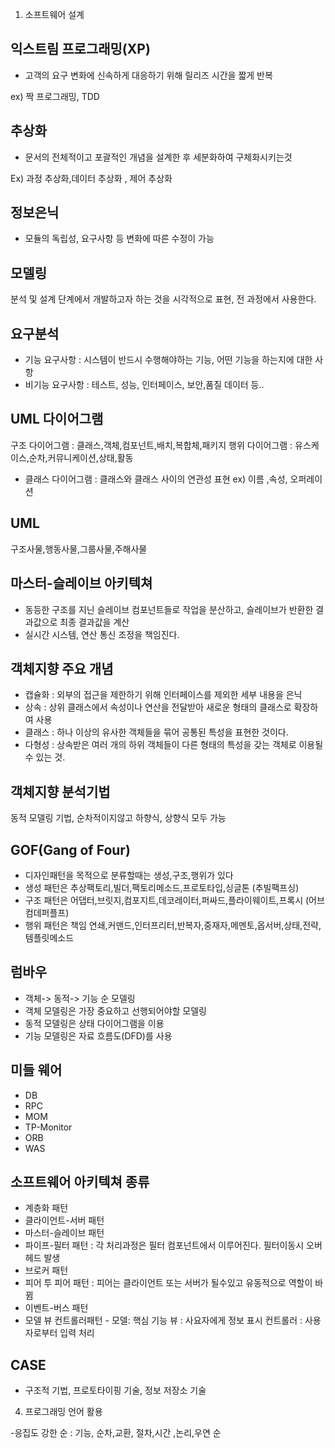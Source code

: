 
1. 소프트웨어 설계

## 익스트림 프로그래밍(XP)

- 고객의 요구 변화에 신속하게 대응하기 위해 릴리즈 시간을 짧게 반복

ex) 짝 프로그래밍, TDD

## 추상화

- 문서의 전체적이고 포괄적인 개념을 설계한 후 세분화하여 구체화시키는것

Ex) 과정 추상화,데이터 추상화 , 제어 추상화

## 정보은닉

- 모듈의 독립성, 요구사항 등 변화에 따른 수정이 가능

## 모델링

분석 및 설계 단계에서 개발하고자 하는 것을 시각적으로 표현, 전 과정에서 사용한다.

## 요구분석

- 기능 요구사항 : 시스템이 반드시 수행해야하는 기능, 어떤 기능을 하는지에 대한 사항
- 비기능 요구사항 : 테스트, 성능, 인터페이스, 보안,품질 데이터 등..

## UML 다이어그램
구조 다이어그램 : 클래스,객체,컴포넌트,배치,복합체,패키지
행위 다이어그램 : 유스케이스,순차,커뮤니케이션,상태,활동

- 클래스 다이어그램 : 클래스와 클래스 사이의 연관성 표현
ex) 이름 ,속성, 오퍼레이션

## UML
구조사물,행동사물,그룹사물,주해사물
## 마스터-슬레이브 아키텍쳐
- 동등한 구조를 지닌 슬레이브 컴포넌트들로 작업을 분산하고, 슬레이브가 반환한 결과값으로 최종 결과값을 계산
- 실시간 시스템, 연산 통신 조정을 책임진다.

## 객체지향 주요 개념
- 캡슐화 : 외부의 접근을 제한하기 위해 인터페이스를 제외한 세부 내용을 은닉
- 상속 : 상위 클래스에서 속성이나 연산을 전달받아 새로운 형태의 클래스로 확장하여 사용
- 클래스 : 하나 이상의 유사한 객체들을 묶어 공통된 특성을 표현한 것이다.
- 다형성 : 상속받은 여러 개의 하위 객체들이 다른 형태의 특성을 갖는 객체로 이용될 수 있는 것.

## 객체지향 분석기법
동적 모델링 기법, 순차적이지않고 하향식, 상향식 모두 가능

## GOF(Gang of Four)
- 디자인패턴을 목적으로 분류할때는 생성,구조,행위가 있다
- 생성 패턴은 추상팩토리,빌더,팩토리메소드,프로토타입,싱글톤 (추빌팩프싱)
- 구조 패턴은 어댑터,브릿지,컴포지트,데코레이터,퍼싸드,플라이웨이트,프록시 (어브컴데퍼플프)
- 행위 패턴은 책임 연쇄,커맨드,인터프리터,반복자,중재자,메멘토,옵서버,상태,전략,템플릿메소드

## 럼바우
- 객체-> 동적-> 기능 순 모델링
- 객체 모델링은 가장 중요하고 선행되어야할 모델링
- 동적 모델링은 상태 다이어그램을 이용
- 기능 모델링은 자료 흐름도(DFD)를 사용

## 미들 웨어
- DB
- RPC
- MOM
- TP-Monitor
- ORB
- WAS

## 소프트웨어 아키텍쳐 종류

- 계층화 패턴
- 클라이언트-서버 패턴
- 마스터-슬레이브 패턴
- 파이프-필터 패턴 : 각 처리과정은 필터 컴포넌트에서 이루어진다. 필터이동시 오버헤드 발생
- 브로커 패턴
- 피어 투 피어 패턴 : 피어는 클라이언트 또는 서버가 될수있고 유동적으로 역할이 바뀜
- 이벤트-버스 패턴
- 모델 뷰 컨트롤러패턴 - 모델: 핵심 기능 뷰 : 사요자에게 정보 표시 컨트롤러 : 사용자로부터 입력 처리

## CASE

- 구조적 기법, 프로토타이핑 기술, 정보 저장소 기술

4. 프로그래밍 언어 활용

-응집도 강한 순 : 기능, 순차,교환, 절차,시간 ,논리,우연 순
